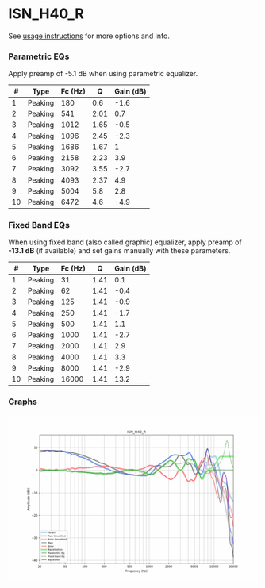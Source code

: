 # ISN_H40_R
See [usage instructions](https://github.com/jaakkopasanen/AutoEq#usage) for more options and info.

### Parametric EQs
Apply preamp of -5.1 dB when using parametric equalizer.

|   # | Type    |   Fc (Hz) |    Q |   Gain (dB) |
|-----|---------|-----------|------|-------------|
|   1 | Peaking |       180 | 0.6  |        -1.6 |
|   2 | Peaking |       541 | 2.01 |         0.7 |
|   3 | Peaking |      1012 | 1.65 |        -0.5 |
|   4 | Peaking |      1096 | 2.45 |        -2.3 |
|   5 | Peaking |      1686 | 1.67 |         1   |
|   6 | Peaking |      2158 | 2.23 |         3.9 |
|   7 | Peaking |      3092 | 3.55 |        -2.7 |
|   8 | Peaking |      4093 | 2.37 |         4.9 |
|   9 | Peaking |      5004 | 5.8  |         2.8 |
|  10 | Peaking |      6472 | 4.6  |        -4.9 |

### Fixed Band EQs
When using fixed band (also called graphic) equalizer, apply preamp of **-13.1 dB** (if available) and set gains manually with these parameters.

|   # | Type    |   Fc (Hz) |    Q |   Gain (dB) |
|-----|---------|-----------|------|-------------|
|   1 | Peaking |        31 | 1.41 |         0.1 |
|   2 | Peaking |        62 | 1.41 |        -0.4 |
|   3 | Peaking |       125 | 1.41 |        -0.9 |
|   4 | Peaking |       250 | 1.41 |        -1.7 |
|   5 | Peaking |       500 | 1.41 |         1.1 |
|   6 | Peaking |      1000 | 1.41 |        -2.7 |
|   7 | Peaking |      2000 | 1.41 |         2.9 |
|   8 | Peaking |      4000 | 1.41 |         3.3 |
|   9 | Peaking |      8000 | 1.41 |        -2.9 |
|  10 | Peaking |     16000 | 1.41 |        13.2 |

### Graphs
![](./ISN_H40_R.png)
